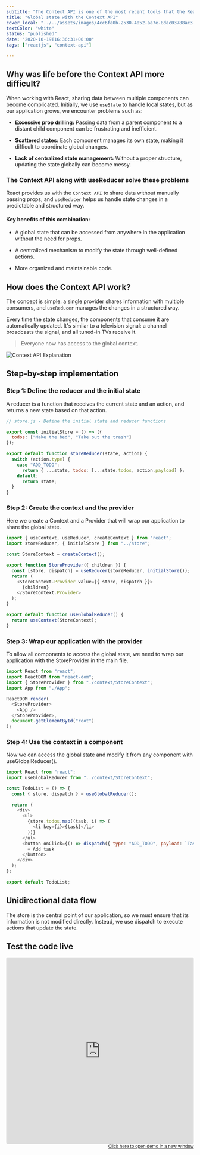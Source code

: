 ```yaml
---
subtitle: "The Context API is one of the most recent tools that the React.js team created to handle application data flow. It is the perfect companion for building small to mid-size applications without the need of a state management library like Redux "
title: "Global state with the Context API"
cover_local: "../../assets/images/4cc6fa0b-2530-4052-aa7e-8dac03788ac3.png"
textColor: "white"
status: "published"
date: "2020-10-19T16:36:31+00:00"
tags: ["reactjs", "context-api"]

---
```


## Why was life before the Context API more difficult?

When working with React, sharing data between multiple components can become complicated. Initially, we use `useState` to handle local states, but as our application grows, we encounter problems such as:

- **Excessive prop drilling:** Passing data from a parent component to a distant child component can be frustrating and inefficient.

- **Scattered states:** Each component manages its own state, making it difficult to coordinate global changes.

- **Lack of centralized state management:** Without a proper structure, updating the state globally can become messy.


### The Context API along with useReducer solve these problems

React provides us with the `Context API` to share data without manually passing props, and `useReducer` helps us handle state changes in a predictable and structured way.


#### Key benefits of this combination:

- A global state that can be accessed from anywhere in the application without the need for props.

- A centralized mechanism to modify the state through well-defined actions.

- More organized and maintainable code.


## How does the Context API work?

The concept is simple: a single provider shares information with multiple consumers, and `useReducer` manages the changes in a structured way.

Every time the state changes, the components that consume it are automatically updated. It's similar to a television signal: a channel broadcasts the signal, and all tuned-in TVs receive it.

> Everyone now has access to the global context.

![Context API Explanation](https://github.com/breatheco-de/content/blob/master/src/assets/images/72fe5361-5b2a-460f-8c2a-2d376616abf6.png?raw=true)

## Step-by-step implementation

### Step 1: Define the reducer and the initial state

A reducer is a function that receives the current state and an action, and returns a new state based on that action.

```javascript
// store.js - Define the initial state and reducer functions

export const initialStore = () => ({
  todos: ["Make the bed", "Take out the trash"]
});

export default function storeReducer(state, action) {
  switch (action.type) {
    case "ADD_TODO":
      return { ...state, todos: [...state.todos, action.payload] };
    default:
      return state;
  }
}
```

### Step 2: Create the context and the provider

Here we create a Context and a Provider that will wrap our application to share the global state.

```javascript
import { useContext, useReducer, createContext } from "react";
import storeReducer, { initialStore } from "../store";

const StoreContext = createContext();

export function StoreProvider({ children }) {
  const [store, dispatch] = useReducer(storeReducer, initialStore());
  return (
    <StoreContext.Provider value={{ store, dispatch }}>
      {children}
    </StoreContext.Provider>
  );
}

export default function useGlobalReducer() {
  return useContext(StoreContext);
}
```

### Step 3: Wrap our application with the provider

To allow all components to access the global state, we need to wrap our application with the StoreProvider in the main file.

```javascript
import React from "react";
import ReactDOM from "react-dom";
import { StoreProvider } from "./context/StoreContext";
import App from "./App";

ReactDOM.render(
  <StoreProvider>
    <App />
  </StoreProvider>,
  document.getElementById("root")
);
```

### Step 4: Use the context in a component

Now we can access the global state and modify it from any component with useGlobalReducer().

```javascript
import React from "react";
import useGlobalReducer from "../context/StoreContext";

const TodoList = () => {
  const { store, dispatch } = useGlobalReducer();

  return (
    <div>
      <ul>
        {store.todos.map((task, i) => (
          <li key={i}>{task}</li>
        ))}
      </ul>
      <button onClick={() => dispatch({ type: "ADD_TODO", payload: `Task ${store.todos.length + 1}` })}>
        + Add task
      </button>
    </div>
  );
};

export default TodoList;
```

## Unidirectional data flow

The store is the central point of our application, so we must ensure that its information is not modified directly. Instead, we use dispatch to execute actions that update the state.


## Test the code live

<iframe src="https://codesandbox.io/embed/3jql6k?view=editor+%2B+preview&module=%2Fsrc%2FApp.tsx"
     style="width:100%; height: 500px; border:0; border-radius: 4px; overflow:hidden;"
     title="api-context-demo"
     allow="accelerometer; ambient-light-sensor; camera; encrypted-media; geolocation; gyroscope; hid; microphone; midi; payment; usb; vr; xr-spatial-tracking"
     sandbox="allow-forms allow-modals allow-popups allow-presentation allow-same-origin allow-scripts"
   ></iframe>

<div align="right"><small><a href="https://codesandbox.io/p/sandbox/3jql6k">Click here to open demo in a new window</a></small></div>
